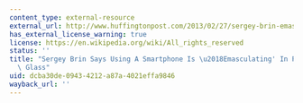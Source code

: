 ```yaml
---
content_type: external-resource
external_url: http://www.huffingtonpost.com/2013/02/27/sergey-brin-emasculating_n_2776389.html?utm_hp_ref=tw
has_external_license_warning: true
license: https://en.wikipedia.org/wiki/All_rights_reserved
status: ''
title: "Sergey Brin Says Using A Smartphone Is \u2018Emasculating' In Push For Google\
  \ Glass"
uid: dcba30de-0943-4212-a87a-4021effa9846
wayback_url: ''
---
```

